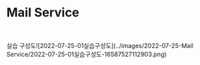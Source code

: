 # Mail Service

<br>

실습 구성도![2022-07-25-01실습구성도](../images/2022-07-25-Mail Service/2022-07-25-01실습구성도-16587527112903.png)